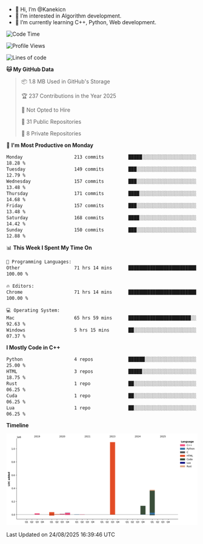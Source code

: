 - 👋 Hi, I’m @Kanekicn
- 👀 I’m interested in Algorithm development.
- 🌱 I’m currently learning C++, Python, Web development.

<!---
cotecsz/cotecsz is a ✨ special ✨ repository because its `README.md` (this file) appears on your GitHub profile.
You can click the Preview link to take a look at your changes.
--->

<!--START_SECTION:waka-->
![Code Time](http://img.shields.io/badge/Code%20Time-4%2C320%20hrs%2042%20mins-blue)

![Profile Views](http://img.shields.io/badge/Profile%20Views-0-blue)

![Lines of code](https://img.shields.io/badge/From%20Hello%20World%20I%27ve%20Written-1.7%20million%20lines%20of%20code-blue)

**🐱 My GitHub Data** 

> 📦 1.8 MB Used in GitHub's Storage 
 > 
> 🏆 237 Contributions in the Year 2025
 > 
> 🚫 Not Opted to Hire
 > 
> 📜 31 Public Repositories 
 > 
> 🔑 8 Private Repositories 
 > 
📅 **I'm Most Productive on Monday** 

```text
Monday                   213 commits         █████░░░░░░░░░░░░░░░░░░░░   18.28 % 
Tuesday                  149 commits         ███░░░░░░░░░░░░░░░░░░░░░░   12.79 % 
Wednesday                157 commits         ███░░░░░░░░░░░░░░░░░░░░░░   13.48 % 
Thursday                 171 commits         ████░░░░░░░░░░░░░░░░░░░░░   14.68 % 
Friday                   157 commits         ███░░░░░░░░░░░░░░░░░░░░░░   13.48 % 
Saturday                 168 commits         ████░░░░░░░░░░░░░░░░░░░░░   14.42 % 
Sunday                   150 commits         ███░░░░░░░░░░░░░░░░░░░░░░   12.88 % 
```


📊 **This Week I Spent My Time On** 

```text
💬 Programming Languages: 
Other                    71 hrs 14 mins      █████████████████████████   100.00 % 

🔥 Editors: 
Chrome                   71 hrs 14 mins      █████████████████████████   100.00 % 

💻 Operating System: 
Mac                      65 hrs 59 mins      ███████████████████████░░   92.63 % 
Windows                  5 hrs 15 mins       ██░░░░░░░░░░░░░░░░░░░░░░░   07.37 % 
```

**I Mostly Code in C++** 

```text
Python                   4 repos             ██████░░░░░░░░░░░░░░░░░░░   25.00 % 
HTML                     3 repos             █████░░░░░░░░░░░░░░░░░░░░   18.75 % 
Rust                     1 repo              ██░░░░░░░░░░░░░░░░░░░░░░░   06.25 % 
Cuda                     1 repo              ██░░░░░░░░░░░░░░░░░░░░░░░   06.25 % 
Lua                      1 repo              ██░░░░░░░░░░░░░░░░░░░░░░░   06.25 % 
```



**Timeline**

![Lines of Code chart](https://raw.githubusercontent.com/Kanekicn/Kanekicn/master/assets/bar_graph.png)


 Last Updated on 24/08/2025 16:39:46 UTC
<!--END_SECTION:waka-->
